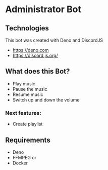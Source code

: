 # Administrator Bot

## Technologies
This bot was created with Deno and DiscordJS
- https://deno.com
- https://discord.js.org/

## What does this Bot?
- Play music
- Pause the music
- Resume music
- Switch up and down the volume

### Next features:
- Create playlist

## Requirements
- Deno
- FFMPEG
or 
- Docker
